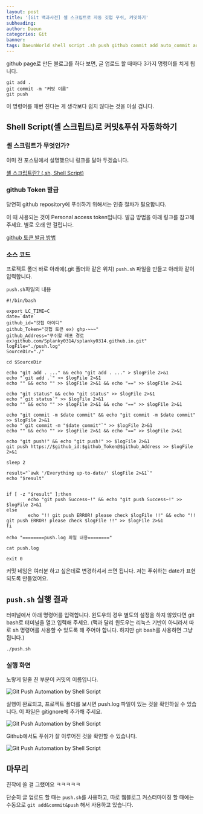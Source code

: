 ```yaml
---
layout: post
title: '[Git 백과사전] 셸 스크립트로 자동 깃헙 푸쉬, 커밋하기'
subheading: 
author: Daeun
categories: Git
banner:
tags: DaeunWorld shell script .sh push github commit add auto_commit audo_push
---
```



github page로 만든 블로그를 하다 보면, 글 업로드 할 때마다 3가지 명령어를 치게 됩니다.

```
git add .
git commit -m "커밋 이름"
git push
```

이 명령어를 매번 친다는 게 생각보다 쉽지 않다는 것을 아실 겁니다.

## Shell Script(셸 스크립트)로 커밋&푸쉬 자동화하기

### 셸 스크립트가 무엇인가?

이미 전 포스팅에서 설명했으니 링크를 달아 두겠습니다.

[셸 스크립트란? (.sh, Shell Script)](https://daeunworld.kr/linux/2023/07/22/Sheel_Script.html)

### github Token 발급

당연히 github repository에 푸쉬하기 위해서는 인증 절차가 필요합니다.

이 때 사용되는 것이 Personal access token입니다. 발급 방법을 아래 링크를 참고해 주세요. 별로 오래 안 걸립니다.

[github 토큰 발급 방법](https://velog.io/@nara7875/github-%ED%86%A0%ED%81%B0-%EB%B0%9C%EA%B8%89%ED%95%98%EA%B8%B0)

### 소스 코드

프로젝트 폴더 바로 아래에(.git 폴더와 같은 위치) `push.sh` 파일을 만들고 아래와 같이 입력합니다. 

`push.sh`파일의 내용

```shell
#!/bin/bash

export LC_TIME=C
date=`date`
github_id="깃헙 아이디"
github_Token="깃헙 토큰 ex) ghp-~~~"
github_Address="푸쉬할 레포 경로 ex)github.com/Splanky0314/splanky0314.github.io.git"
logFile="./push.log"
SourceDir="./"

cd $SourceDir

echo "git add . ..." && echo "git add . ..." > $logFile 2>&1
echo "`git add .`" >> $logFile 2>&1
echo "" && echo "" >> $logFile 2>&1 && echo "==" >> $logFile 2>&1

echo "git status" && echo "git status" >> $logFile 2>&1
echo "`git status`" >> $logFile 2>&1
echo "" && echo "" >> $logFile 2>&1 && echo "==" >> $logFile 2>&1

echo "git commit -m $date commit" && echo "git commit -m $date commit" >> $logFile 2>&1
echo "`git commit -m "$date commit"`" >> $logFile 2>&1
echo "" && echo "" >> $logFile 2>&1 && echo "==" >> $logFile 2>&1

echo "git push!" && echo "git push!" >> $logFile 2>&1
git push https://$github_id:$github_Token@$github_Address >> $logFile 2>&1

sleep 2

result="`awk '/Everything up-to-date/' $logFile 2>&1`"
echo "$result"


if [ -z "$result" ];then
        echo "git push Success~!" && echo "git push Success~!" >> $logFile 2>&1
else
        echo "!! git push ERROR! please check $logFile !!" && echo "!! git push ERROR! please check $logFile !!" >> $logFile 2>&1
fi

echo "========push.log 파일 내용========"

cat push.log

exit 0
```

커밋 네임은 여러분 하고 싶은데로 변경하셔서 쓰면 됩니다. 저는 푸쉬하는 date가 표현되도록 만들었어요.

## `push.sh` 실행 결과

터미널에서 아래 명령어를 입력합니다. 윈도우의 경우 별도의 설정을 하지 않았다면 git bash로 터미널을 열고 입력해 주세요. (맥과 달리 윈도우는 리눅스 기반이 아니라서 따로 sh 명령어를 사용할 수 있도록 해 주어야 합니다. 하지만 git bash를 사용하면 그냥 됩니다.) 

```
./push.sh
```

### 실행 화면

노랗게 밑줄 친 부분이 커밋의 이름입니다. 

![Git  Push Automation by Shell Script](https://cdn.jsdelivr.net/gh/splanky0314/CDN/Git/2023-11-04-auto_git_push_by_shell_script/1.jpg)


실행이 완료되고, 프로젝트 폴더를 보시면 push.log 파일이 있는 것을 확인하실 수 있습니다. 이 파일은 gitignore에 추가해 주세요.

![Git  Push Automation by Shell Script](https://cdn.jsdelivr.net/gh/splanky0314/CDN/Git/2023-11-04-auto_git_push_by_shell_script/2.jpg)


Github에서도 푸쉬가 잘 이루어진 것을 확인할 수 있습니다.

![Git  Push Automation by Shell Script](https://cdn.jsdelivr.net/gh/splanky0314/CDN/Git/2023-11-04-auto_git_push_by_shell_script/3.jpg)

## 마무리

진작에 쓸 걸 그랬어요 ㅋㅋㅋㅋㅋ

단순히 글 업로드 할 때는 `push.sh`를 사용하고, 따로 웹블로그 커스터마이징 할 때에는 수동으로 `git add&commit&push` 해서 사용하고 있습니다.